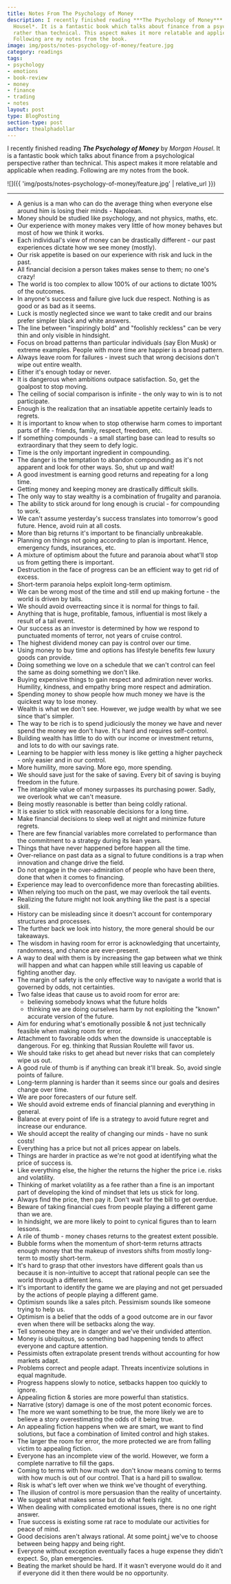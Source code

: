 ```yaml
---
title: Notes From The Psychology of Money
description: I recently finished reading ***The Psychology of Money*** by *Morgan
  Housel*. It is a fantastic book which talks about finance from a psychological perspective
  rather than technical. This aspect makes it more relatable and applicable when reading.
  Following are my notes from the book.
image: img/posts/notes-psychology-of-money/feature.jpg
category: readings
tags:
- psychology
- emotions
- book-review
- money
- finance
- trading
- notes
layout: post
type: BlogPosting
section-type: post
author: thealphadollar
---
```


I recently finished reading ***The Psychology of Money*** by *Morgan Housel*. It is a fantastic book which talks about finance from a psychological perspective rather than technical. This aspect makes it more relatable and applicable when reading. Following are my notes from the book.

![]({{ 'img/posts/notes-psychology-of-money/feature.jpg' | relative_url }})

---

- A genius is a man who can do the average thing when everyone else around him is losing their minds - Napolean.
- Money should be studied like psychology, and not physics, maths, etc.
- Our experience with money makes very little of how money behaves but most of how we think it works.
- Each individual's view of money can be drastically different - our past experiences dictate how we see money (mostly).
- Our risk appetite is based on our experience with risk and luck in the past.
- All financial decision a person takes makes sense to them; no one's crazy!
- The world is too complex to allow 100% of our actions to dictate 100% of the outcomes.
- In anyone's success and failure give luck due respect. Nothing is as good or as bad as it seems.
- Luck is mostly neglected since we want to take credit and our brains prefer simpler black and white answers.
- The line between "inspiringly bold" and "foolishly reckless" can be very thin and only visible in hindsight.
- Focus on broad patterns than particular individuals (say Elon Musk) or extreme examples. People with more time are happier is a broad pattern.
- Always leave room for failures - invest such that wrong decisions don't wipe out entire wealth.
- Either it's enough today or never.
- It is dangerous when ambitions outpace satisfaction. So, get the goalpost to stop moving.
- The ceiling of social comparison is infinite - the only way to win is to not participate.
- Enough is the realization that an insatiable appetite certainly leads to regrets.
- It is important to know when to stop otherwise harm comes to important parts of life - friends, family, respect, freedom, etc.
- If something compounds - a small starting base can lead to results so extraordinary that they seem to defy logic.
- Time is the only important ingredient in compounding.
- The danger is the temptation to abandon compounding as it's not apparent and look for other ways. So, shut up and wait!
- A good investment is earning good returns and repeating for a long time.
- Getting money and keeping money are drastically difficult skills.
- The only way to stay wealthy is a combination of frugality and paranoia.
- The ability to stick around for long enough is crucial - for compounding to work.
- We can't assume yesterday's success translates into tomorrow's good future. Hence, avoid ruin at all costs.
- More than big returns it's important to be financially unbreakable.
- Planning on things not going according to plan is important. Hence, emergency funds, insurances, etc.
- A mixture of optimism about the future and paranoia about what'll stop us from getting there is important.
- Destruction in the face of progress can be an efficient way to get rid of excess.
- Short-term paranoia helps exploit long-term optimism.
- We can be wrong most of the time and still end up making fortune - the world is driven by tails.
- We should avoid overreacting since it is normal for things to fail.
- Anything that is huge, profitable, famous, influential is most likely a result of a tail event.
- Our success as an investor is determined by how we respond to punctuated moments of terror, not years of cruise control.
- The highest dividend money can pay is control over our time.
- Using money to buy time and options has lifestyle benefits few luxury goods can provide.
- Doing something we love on a schedule that we can't control can feel the same as doing something we don't like.
- Buying expensive things to gain respect and admiration never works. Humility, kindness, and empathy bring more respect and admiration.
- Spending money to show people how much money we have is the quickest way to lose money.
- Wealth is what we don't see. However, we judge wealth by what we see since that's simpler.
- The way to be rich is to spend judiciously the money we have and never spend the money we don't have. It's hard and requires self-control.
- Building wealth has little to do with our income or investment returns, and lots to do with our savings rate.
- Learning to be happier with less money is like getting a higher paycheck - only easier and in our control.
- More humility, more saving. More ego, more spending.
- We should save just for the sake of saving. Every bit of saving is buying freedom in the future.
- The intangible value of money surpasses its purchasing power. Sadly, we overlook what we can't measure.
- Being mostly reasonable is better than being coldly rational.
- It is easier to stick with reasonable decisions for a long time.
- Make financial decisions to sleep well at night and minimize future regrets.
- There are few financial variables more correlated to performance than the commitment to a strategy during its lean years.
- Things that have never happened before happen all the time.
- Over-reliance on past data as a signal to future conditions is a trap when innovation and change drive the field.
- Do not engage in the over-admiration of people who have been there, done that when it comes to financing.
- Experience may lead to overconfidence more than forecasting abilities.
- When relying too much on the past, we may overlook the tail events.
- Realizing the future might not look anything like the past is a special skill.
- History can be misleading since it doesn't account for contemporary structures and processes.
- The further back we look into history, the more general should be our takeaways.
- The wisdom in having room for error is acknowledging that uncertainty, randomness, and chance are ever-present.
- A way to deal with them is by increasing the gap between what we think will happen and what can happen while still leaving us capable of fighting another day.
- The margin of safety is the only effective way to navigate a world that is governed by odds, not certainties.
- Two false ideas that cause us to avoid room for error are:
	- believing somebody knows what the future holds
	- thinking we are doing ourselves harm by not exploiting the "known" accurate version of the future.
- Aim for enduring what's emotionally possible & not just technically feasible when making room for error.
- Attachment to favorable odds when the downside is unacceptable is dangerous. For eg. thinking that Russian Roulette will favor us.
- We should take risks to get ahead but never risks that can completely wipe us out.
- A good rule of thumb is if anything can break it'll break. So, avoid single points of failure.
- Long-term planning is harder than it seems since our goals and desires change over time.
- We are poor forecasters of our future self.
- We should avoid extreme ends of financial planning and everything in general.
- Balance at every point of life is a strategy to avoid future regret and increase our endurance.
- We should accept the reality of changing our minds - have no sunk costs!
- Everything has a price but not all prices appear on labels.
- Things are harder in practice as we're not good at identifying what the price of success is.
- Like everything else, the higher the returns the higher the price i.e. risks and volatility.
- Thinking of market volatility as a fee rather than a fine is an important part of developing the kind of mindset that lets us stick for long.
- Always find the price, then pay it. Don't wait for the bill to get overdue.
- Beware of taking financial cues from people playing a different game than we are.
- In hindsight, we are more likely to point to cynical figures than to learn lessons.
- A rile of thumb - money chases returns to the greatest extent possible.
- Bubble forms when the momentum of short-term returns attracts enough money that the makeup of investors shifts from mostly long-term to mostly short-term.
- It's hard to grasp that other investors have different goals than us because it is non-intuitive to accept that rational people can see the world through a different lens.
- It's important to identify the game we are playing and not get persuaded by the actions of people playing a different game.
- Optimism sounds like a sales pitch. Pessimism sounds like someone trying to help us.
- Optimism is a belief that the odds of a good outcome are in our favor even when there will be setbacks along the way.
- Tell someone they are in danger and we've their undivided attention.
- Money is ubiquitous, so something bad happening tends to affect everyone and capture attention.
- Pessimists often extrapolate present trends without accounting for how markets adapt.
- Problems correct and people adapt. Threats incentivize solutions in equal magnitude.
- Progress happens slowly to notice, setbacks happen too quickly to ignore.
- Appealing fiction & stories are more powerful than statistics.
- Narrative (story) damage is one of the most potent economic forces.
- The more we want something to be true, the more likely we are to believe a story overestimating the odds of it being true.
- An appealing fiction happens when we are smart, we want to find solutions, but face a combination of limited control and high stakes.
- The larger the room for error, the more protected we are from falling victim to appealing fiction.
- Everyone has an incomplete view of the world. However, we form a complete narrative to fill the gaps.
- Coming to terms with how much we don't know means coming to terms with how much is out of our control. That is a hard pill to swallow.
- Risk is what's left over when we think we've thought of everything.
- The illusion of control is more persuasion than the reality of uncertainty.
- We suggest what makes sense but do what feels right.
- When dealing with complicated emotional issues, there is no one right answer.
- True success is existing some rat race to modulate our activities for peace of mind.
- Good decisions aren't always rational. At some point,j we've to choose between being happy and being right.
- Everyone without exception eventually faces a huge expense they didn't expect. So, plan emergencies.
- Beating the market should be hard. If it wasn't everyone would do it and if everyone did it then there would be no opportunity.
